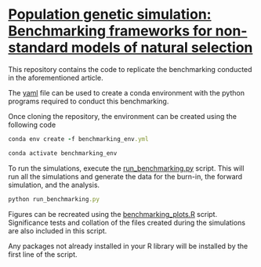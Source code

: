 # [Population genetic simulation: Benchmarking frameworks for non-standard models of natural selection](https://onlinelibrary.wiley.com/doi/10.1111/1755-0998.13930)

This repository contains the code to replicate the benchmarking conducted in the aforementioned article. 

The [yaml](benchmarking_env.yml) file can be used to create a conda environment with the python programs required to conduct this benchmarking.

Once cloning the repository, the environment can be created using the following code

```ruby
conda env create -f benchmarking_env.yml

conda activate benchmarking_env
```

To run the simulations, execute the [run_benchmarking.py](run_benchmarking.py) script. This will run all the simulations and generate the data for the burn-in, the forward simulation, and the analysis. 

```ruby
python run_benchmarking.py
```

Figures can be recreated using the [benchmarking_plots.R](benchmarking_plots.R) script. Significance tests and collation of the files created during the simulations are also included in this script.

Any packages not already installed in your R library will be installed by the first line of the script. 
